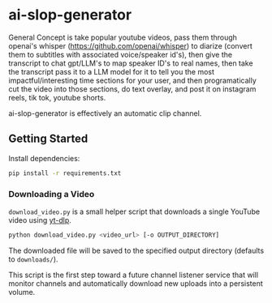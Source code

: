 # ai-slop-generator

General Concept is take popular youtube videos, pass them through openai's whisper (https://github.com/openai/whisper) to diarize (convert them to subtitles with associated voice/speaker id's), then give the transcript to chat gpt/LLM's to map speaker ID's to real names, then take the transcript pass it to a LLM model for it to tell you the most impactful/interesting time sections for your user, and then programatically cut the video into those sections, do text overlay, and post it on instagram reels, tik tok, youtube shorts.

ai-slop-generator is effectively an automatic clip channel.

## Getting Started

Install dependencies:

```bash
pip install -r requirements.txt
```

### Downloading a Video

`download_video.py` is a small helper script that downloads a single YouTube video using [yt-dlp](https://pypi.org/project/yt-dlp/).

```bash
python download_video.py <video_url> [-o OUTPUT_DIRECTORY]
```

The downloaded file will be saved to the specified output directory (defaults to `downloads/`).

This script is the first step toward a future channel listener service that will monitor channels and automatically download new uploads into a persistent volume.
